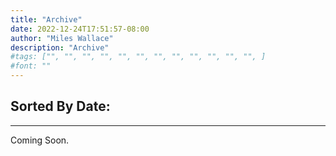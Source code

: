 ```yaml
---
title: "Archive"
date: 2022-12-24T17:51:57-08:00
author: "Miles Wallace"
description: "Archive"
#tags: ["", "", "", "", "", "", "", "", "", "", "", "", ]
#font: ""
---
```


## Sorted By Date:
____
Coming Soon.

